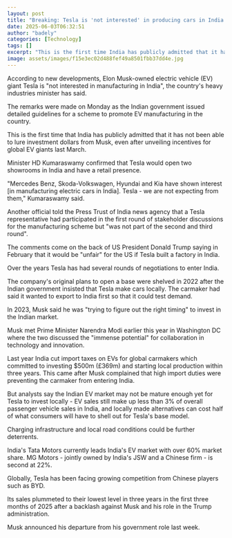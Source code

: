 ```yaml
---
layout: post
title: "Breaking: Tesla is 'not interested' in producing cars in India - minister"
date: 2025-06-03T06:32:51
author: "badely"
categories: [Technology]
tags: []
excerpt: "This is the first time India has publicly admitted that it has not been able to lure investment dollars from Musk."
image: assets/images/f15e3ec02d488fef49a8501fbb37dd4e.jpg
---
```


According to new developments, Elon Musk-owned electric vehicle (EV) giant Tesla is "not interested in manufacturing in India", the country's heavy industries minister has said.

The remarks were made on Monday as the Indian government issued detailed guidelines for a scheme to promote EV manufacturing in the country. 

This is the first time that India has publicly admitted that it has not been able to lure investment dollars from Musk, even after unveiling incentives for global EV giants last March. 

Minister HD Kumaraswamy confirmed that Tesla would open two showrooms in India and have a retail presence. 

"Mercedes Benz, Skoda-Volkswagen, Hyundai and Kia have shown interest [in manufacturing electric cars in India]. Tesla - we are not expecting from them," Kumaraswamy said. 

Another official told the Press Trust of India news agency that a Tesla representative had participated in the first round of stakeholder discussions for the manufacturing scheme but  "was not part of the second and third round".

The comments come on the back of US President Donald Trump saying in February that it would be "unfair" for the US if Tesla built a factory in India. 

Over the years Tesla has had several rounds of negotiations to enter India.

The company's original plans to open a base were shelved in 2022 after the Indian government insisted that Tesla make cars locally. The carmaker had said it wanted to export to India first so that it could test demand.

In 2023, Musk said he was "trying to figure out the right timing" to invest in the Indian market.

Musk met Prime Minister Narendra Modi earlier this year in Washington DC where the two discussed the "immense potential" for collaboration in technology and innovation.

Last year India cut import taxes on EVs for global carmakers which committed to investing $500m (£369m) and starting local production within three years. This came after Musk complained that high import duties were preventing the carmaker from entering India. 

But analysts say the Indian EV market may not be mature enough yet for Tesla to invest locally - EV sales still make up less than 3% of overall passenger vehicle sales in India, and locally made alternatives can cost half of what consumers will have to shell out for Tesla's base model. 

Charging infrastructure and local road conditions could be further deterrents. 

India's Tata Motors currently leads India's EV market with over 60% market share. MG Motors - jointly owned by India's JSW and a Chinese firm - is second at 22%. 

Globally, Tesla has been facing growing competition from Chinese players such as BYD. 

Its sales plummeted to their lowest level in three years in the first three months of 2025 after a backlash against Musk and his role in the Trump administration. 

Musk announced his departure from his government role last week. 

